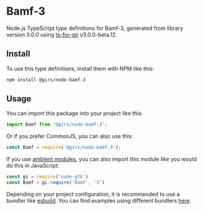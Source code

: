 
# Bamf-3

Node.js TypeScript type definitions for Bamf-3, generated from library version 3.0.0 using [ts-for-gir](https://github.com/gjsify/ts-for-gjs) v3.0.0-beta.12.

## Install

To use this type definitions, install them with NPM like this:
```bash
npm install @girs/node-bamf-3
```

## Usage

You can import this package into your project like this:
```ts
import Bamf from '@girs/node-bamf-3';
```

Or if you prefer CommonJS, you can also use this:
```ts
const Bamf = require('@girs/node-bamf-3');
```

If you use [ambient modules](https://github.com/gjsify/ts-for-gir/tree/main/packages/cli#ambient-modules), you can also import this module like you would do this in JavaScript:

```ts
const gi = require('node-gtk')
const Bamf = gi.require('Bamf', '3')
```

Depending on your project configuration, it is recommended to use a bundler like [esbuild](https://esbuild.github.io/). You can find examples using different bundlers [here](https://github.com/gjsify/ts-for-gir/tree/main/examples).